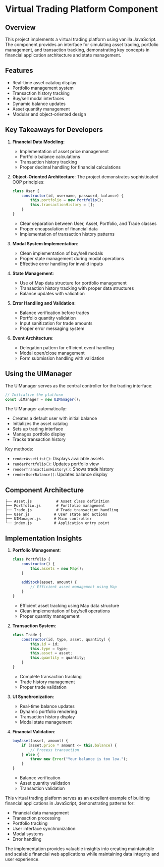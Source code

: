 # Virtual Trading Platform Component

## Overview

This project implements a virtual trading platform using vanilla JavaScript. The component provides an interface for simulating asset trading, portfolio management, and transaction tracking, demonstrating key concepts in financial application architecture and state management.

## Features

- Real-time asset catalog display
- Portfolio management system
- Transaction history tracking
- Buy/sell modal interfaces
- Dynamic balance updates
- Asset quantity management
- Modular and object-oriented design

## Key Takeaways for Developers

1. **Financial Data Modeling**: 
   - Implementation of asset price management
   - Portfolio balance calculations
   - Transaction history tracking
   - Proper decimal handling for financial calculations

2. **Object-Oriented Architecture**: The project demonstrates sophisticated OOP principles:
   ```javascript
   class User {
       constructor(id, username, password, balance) {
           this.portfolio = new Portfolio();
           this.transactionHistory = [];
       }
   }
   ```
   - Clear separation between User, Asset, Portfolio, and Trade classes
   - Proper encapsulation of financial data
   - Implementation of transaction history patterns

3. **Modal System Implementation**:
   - Clean implementation of buy/sell modals
   - Proper state management during modal operations
   - Effective error handling for invalid inputs

4. **State Management**: 
   - Use of Map data structure for portfolio management
   - Transaction history tracking with proper data structures
   - Balance updates with validation

5. **Error Handling and Validation**:
   - Balance verification before trades
   - Portfolio quantity validation
   - Input sanitization for trade amounts
   - Proper error messaging system

6. **Event Architecture**:
   - Delegation pattern for efficient event handling
   - Modal open/close management
   - Form submission handling with validation

## Using the UIManager

The UIManager serves as the central controller for the trading interface:

```javascript
// Initialize the platform
const uiManager = new UIManager();
```

The UIManager automatically:
- Creates a default user with initial balance
- Initializes the asset catalog
- Sets up trading interface
- Manages portfolio display
- Tracks transaction history

Key methods:
- `renderAssetList()`: Displays available assets
- `renderPortfolio()`: Updates portfolio view
- `renderTransactionHistory()`: Shows trade history
- `renderUserBalance()`: Updates balance display

## Component Architecture

```
├── Asset.js           # Asset class definition
├── Portfolio.js       # Portfolio management
├── Trade.js           # Trade transaction handling
├── User.js           # User state and actions
├── UIManager.js      # Main controller
└── index.js          # Application entry point
```

## Implementation Insights

1. **Portfolio Management**:
   ```javascript
   class Portfolio {
       constructor() {
           this.assets = new Map();
       }
       
       addStock(asset, amount) {
           // Efficient asset management using Map
       }
   }
   ```
   - Efficient asset tracking using Map data structure
   - Clean implementation of buy/sell operations
   - Proper quantity management

2. **Transaction System**:
   ```javascript
   class Trade {
       constructor(id, type, asset, quantity) {
           this.id = id;
           this.type = type;
           this.asset = asset;
           this.quantity = quantity;
       }
   }
   ```
   - Complete transaction tracking
   - Trade history management
   - Proper trade validation

3. **UI Synchronization**:
   - Real-time balance updates
   - Dynamic portfolio rendering
   - Transaction history display
   - Modal state management

4. **Financial Validation**:
   ```javascript
   buyAsset(asset, amount) {
       if (asset.price * amount <= this.balance) {
           // Process transaction
       } else {
           throw new Error("Your balance is too low.");
       }
   }
   ```
   - Balance verification
   - Asset quantity validation
   - Transaction validation

This virtual trading platform serves as an excellent example of building financial applications in JavaScript, demonstrating patterns for:
- Financial data management
- Transaction processing
- Portfolio tracking
- User interface synchronization
- Modal systems
- Error handling

The implementation provides valuable insights into creating maintainable and scalable financial web applications while maintaining data integrity and user experience.